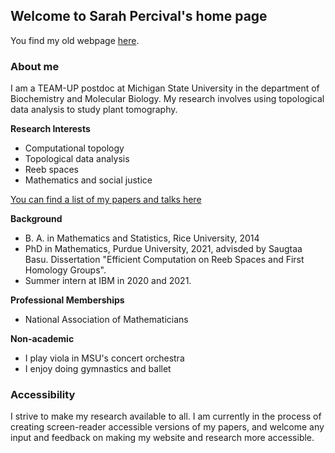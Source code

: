 ## Welcome to Sarah Percival's home page

You find my old webpage [here](https://www.math.purdue.edu/~sperciva/).

### About me

I am a TEAM-UP postdoc at Michigan State University in the department of Biochemistry and Molecular Biology. My research involves using topological data analysis to study plant tomography.

**Research Interests**
* Computational topology
* Topological data analysis
* Reeb spaces
* Mathematics and social justice

[You can find a list of my papers and talks here](papers-and-talks)

**Background** 
* B. A. in Mathematics and Statistics, Rice University, 2014 
* PhD in Mathematics, Purdue University, 2021, advisded by Saugtaa Basu. Dissertation "Efficient Computation on Reeb Spaces and First Homology Groups".
* Summer intern at IBM in 2020 and 2021. 

**Professional Memberships**
* National Association of Mathematicians

**Non-academic**
* I play viola in MSU's concert orchestra
* I enjoy doing gymnastics and ballet

### Accessibility

I strive to make my research available to all. I am currently in the process of creating screen-reader accessible versions of my papers, and welcome any input and feedback on making my website and research more accessible.
